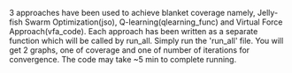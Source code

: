 3 approaches have been used to achieve blanket coverage namely, Jelly-fish Swarm Optimization(jso), Q-learning(qlearning_func) and Virtual Force Approach(vfa_code). Each approach has been written as a separate function which will be called by run_all. Simply run the 'run_all' file. You will get 2 graphs, one of coverage and one of number of iterations for convergence. The code may take ~5 min to complete running. 
